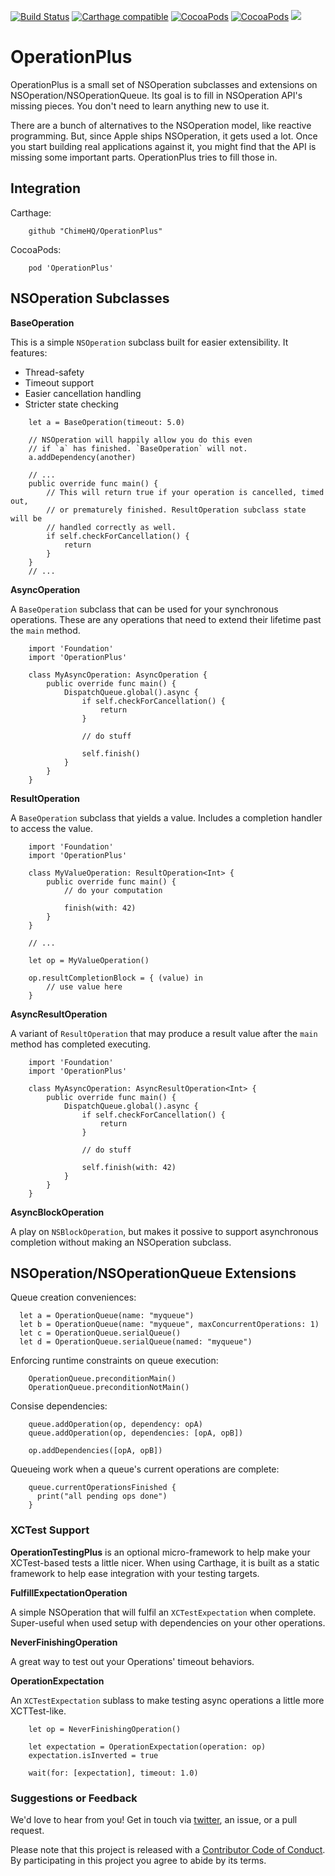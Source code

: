 [![Build Status](https://travis-ci.org/ChimeHQ/OperationPlus.svg?branch=master)](https://travis-ci.org/ChimeHQ/OperationPlus)
[![Carthage compatible](https://img.shields.io/badge/Carthage-compatible-4BC51D.svg)](https://github.com/Carthage/Carthage)
[![CocoaPods](https://img.shields.io/cocoapods/v/OperationPlus.svg)](https://cocoapods.org/)
[![CocoaPods](https://img.shields.io/cocoapods/p/OperationPlus.svg)](https://cocoapods.org/)
![](https://img.shields.io/badge/Swift-4.2-orange.svg)

# OperationPlus

OperationPlus is a small set of NSOperation subclasses and extensions on NSOperation/NSOperationQueue. Its goal is to fill in NSOperation API's missing pieces. You don't need to learn anything new to use it.

There are a bunch of alternatives to the NSOperation model, like reactive programming. But, since Apple ships NSOperation, it gets used a lot. Once you start building real applications against it, you might find that the API is missing some important parts. OperationPlus tries to fill those in.

## Integration

Carthage:

```
    github "ChimeHQ/OperationPlus"
```

CocoaPods:

```
    pod 'OperationPlus'
```

## NSOperation Subclasses

**BaseOperation**

This is a simple `NSOperation` subclass built for easier extensibility. It features:

 - Thread-safety
 - Timeout support
 - Easier cancellation handling
 - Stricter state checking

```
    let a = BaseOperation(timeout: 5.0)
    
    // NSOperation will happily allow you do this even
    // if `a` has finished. `BaseOperation` will not.
    a.addDependency(another)
    
    // ...
    public override func main() {
        // This will return true if your operation is cancelled, timed out,
        // or prematurely finished. ResultOperation subclass state will be
        // handled correctly as well.
        if self.checkForCancellation() {
            return
        }
    }
    // ...
```

**AsyncOperation**

A `BaseOperation` subclass that can be used for your synchronous operations. These are any operations that need to extend their lifetime past the `main` method.

```
    import 'Foundation'
    import 'OperationPlus'

    class MyAsyncOperation: AsyncOperation {
        public override func main() {
            DispatchQueue.global().async {
                if self.checkForCancellation() {
                    return
                }

                // do stuff

                self.finish()
            }
        }
    }
```

**ResultOperation**

A `BaseOperation` subclass that yields a value. Includes a completion handler to access the value.

```
    import 'Foundation'
    import 'OperationPlus'

    class MyValueOperation: ResultOperation<Int> {
        public override func main() {
            // do your computation
            
            finish(with: 42)
        }
    }
    
    // ...
    
    let op = MyValueOperation()
    
    op.resultCompletionBlock = { (value) in
        // use value here
    }
```

**AsyncResultOperation**

A variant of `ResultOperation` that may produce a result value after the `main` method has completed executing.

```
    import 'Foundation'
    import 'OperationPlus'

    class MyAsyncOperation: AsyncResultOperation<Int> {
        public override func main() {
            DispatchQueue.global().async {
                if self.checkForCancellation() {
                    return
                }

                // do stuff

                self.finish(with: 42)
            }
        }
    }
```

**AsyncBlockOperation**

A play on `NSBlockOperation`, but makes it possive to support asynchronous completion without making an NSOperation subclass.

## NSOperation/NSOperationQueue Extensions

Queue creation conveniences:

```
  let a = OperationQueue(name: "myqueue")
  let b = OperationQueue(name: "myqueue", maxConcurrentOperations: 1)
  let c = OperationQueue.serialQueue()
  let d = OperationQueue.serialQueue(named: "myqueue")
```

Enforcing runtime constraints on queue execution:

```
    OperationQueue.preconditionMain()
    OperationQueue.preconditionNotMain()
```

Consise dependencies:

```
    queue.addOperation(op, dependency: opA)
    queue.addOperation(op, dependencies: [opA, opB])
    
    op.addDependencies([opA, opB])
```

Queueing work when a queue's current operations are complete:

```
    queue.currentOperationsFinished {
      print("all pending ops done")
    }
```

### XCTest Support

**OperationTestingPlus** is an optional micro-framework to help make your XCTest-based tests a little nicer. When using Carthage, it is built as a static framework to help ease integration with your testing targets.

**FulfillExpectationOperation**

A simple NSOperation that will fulfil an `XCTestExpectation` when complete. Super-useful when used setup with dependencies on your other operations.

**NeverFinishingOperation**

A great way to test out your Operations' timeout behaviors.

**OperationExpectation**

An `XCTestExpectation` sublass to make testing async operations a little more XCTTest-like.

```
    let op = NeverFinishingOperation()

    let expectation = OperationExpectation(operation: op)
    expectation.isInverted = true

    wait(for: [expectation], timeout: 1.0)
```

### Suggestions or Feedback

We'd love to hear from you! Get in touch via [twitter](https://twitter.com/chimehq), an issue, or a pull request.

Please note that this project is released with a [Contributor Code of Conduct](CODE_OF_CONDUCT.md). By participating in this project you agree to abide by its terms.
